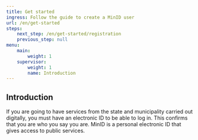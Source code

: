 ```yaml
---
title: Get started
ingress: Follow the guide to create a MinID user
url: /en/get-started
steps:
    next_step: /en/get-started/registration
    previous_step: null
menu:
    main:
        weight: 1
    supervisor:
        weight: 1
        name: Introduction
---
```


## Introduction
If you are going to have services from the state and municipality carried out digitally, you must have an electronic ID to be able to log in. This confirms that you are who you say you are. MinID is a personal electronic ID that gives access to public services.